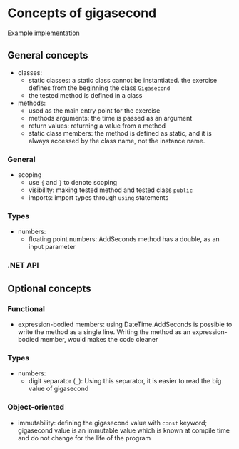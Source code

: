 # Concepts of gigasecond

[Example implementation](https://github.com/exercism/csharp/blob/master/exercises/gigasecond/Example.cs)

## General concepts

- classes: 
    - static classes: a static class cannot be instantiated. the exercise defines from the beginning the class `Gigasecond`
    - the tested method is defined in a class
- methods: 
    - used as the main entry point for the exercise
    - methods arguments: the time is passed as an argument
    - return values: returning a value from a method
    - static class members: the method is defined as static, and it is always accessed by the class name, not the instance name.

### General
- scoping
    - use `{` and `}` to denote scoping
    - visibility: making tested method and tested class `public`
    - imports: import types through `using` statements

### Types
- numbers: 
    - floating point numbers: AddSeconds method has a double, as an input parameter 

### .NET API

## Optional concepts

### Functional
- expression-bodied members: using DateTime.AddSeconds is possible to write the method as a single line. Writing the method as an expression-bodied member, would makes the code cleaner 

### Types
- numbers: 
    - digit separator (`_`): Using this separator, it is easier to read the big value of gigasecond

### Object-oriented
- immutability: defining the gigasecond value with `const` keyword; gigasecond value is an immutable value which is known at compile time and do not change for the life of the program

